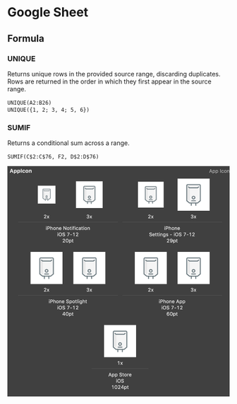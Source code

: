 # Google Sheet

## Formula

### UNIQUE

Returns unique rows in the provided source range, discarding duplicates. Rows are returned in the order in which they first appear in the source range.

```text
UNIQUE(A2:B26)
UNIQUE({1, 2; 3, 4; 5, 6})
```

### SUMIF

Returns a conditional sum across a range.

```text
SUMIF(C$2:C$76, F2, D$2:D$76)
```

![](.gitbook/assets/image.png)

